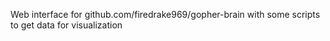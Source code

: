 Web interface for github.com/firedrake969/gopher-brain with some scripts to get data for visualization